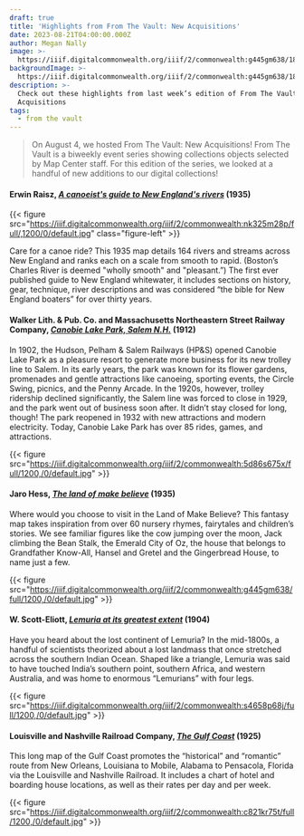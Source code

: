 ```yaml
---
draft: true
title: 'Highlights from From The Vault: New Acquisitions'
date: 2023-08-21T04:00:00.000Z
author: Megan Nally
image: >-
  https://iiif.digitalcommonwealth.org/iiif/2/commonwealth:g445gm638/182,171,9574,6014/1200,/0/default.jpg
backgroundImage: >-
  https://iiif.digitalcommonwealth.org/iiif/2/commonwealth:g445gm638/182,171,9574,6014/1200,/0/default.jpg
description: >-
  Check out these highlights from last week’s edition of From The Vault: New
  Acquisitions
tags:
  - from the vault
---
```


> On August 4, we hosted From The Vault: New Acquisitions! From The Vault is a biweekly event series showing collections objects selected by Map Center staff. For this edition of the series, we looked at a handful of new additions to our digital collections!

#### Erwin Raisz, *[A canoeist's guide to New England's rivers](https://collections.leventhalmap.org/search/commonwealth:ht250q00d)* (1935)

{{< figure src="https://iiif.digitalcommonwealth.org/iiif/2/commonwealth:nk325m28p/full/,1200/0/default.jpg" class="figure-left" >}}

Care for a canoe ride? This 1935 map details 164 rivers and streams across New England and ranks each on a scale from smooth to rapid. (Boston’s Charles River is deemed "wholly smooth" and "pleasant.”) The first ever published guide to New England whitewater, it includes sections on history, gear, technique, river descriptions and was considered “the bible for New England boaters” for over thirty years.

#### Walker Lith. & Pub. Co. and Massachusetts Northeastern Street Railway Company, *[Canobie Lake Park, Salem N.H.](https://collections.leventhalmap.org/search/commonwealth:x633j682j)* (1912)

In 1902, the Hudson, Pelham & Salem Railways (HP\&S) opened Canobie Lake Park as a pleasure resort to generate more business for its new trolley line to Salem. In its early years, the park was known for its flower gardens, promenades and gentle attractions like canoeing, sporting events, the Circle Swing, picnics, and the Penny Arcade. In the 1920s, however, trolley ridership declined significantly, the Salem line was forced to close in 1929, and the park went out of business soon after. It didn’t stay closed for long, though! The park reopened in 1932 with new attractions and modern electricity. Today, Canobie Lake Park has over 85 rides, games, and attractions.

{{< figure src="https://iiif.digitalcommonwealth.org/iiif/2/commonwealth:5d86s675x/full/1200,/0/default.jpg" >}}

#### Jaro Hess, *[The land of make believe](https://collections.leventhalmap.org/search/commonwealth:xs55qj04r)* (1935)

Where would you choose to visit in the Land of Make Believe? This fantasy map takes inspiration from over 60 nursery rhymes, fairytales and children’s stories. We see familiar figures like the cow jumping over the moon, Jack climbing the Bean Stalk, the Emerald City of Oz, the house that belongs to Grandfather Know-All, Hansel and Gretel and the Gingerbread House, to name just a few.

{{< figure src="https://iiif.digitalcommonwealth.org/iiif/2/commonwealth:g445gm638/full/1200,/0/default.jpg" >}}

#### W. Scott-Eliott, *[Lemuria at its greatest extent](https://collections.leventhalmap.org/search/commonwealth:cz30sz81k)* (1904) 

Have you heard about the lost continent of Lemuria? In the mid-1800s, a handful of scientists theorized about a lost landmass that once stretched across the southern Indian Ocean. Shaped like a triangle, Lemuria was said to have touched India’s southern point, southern Africa, and western Australia, and was home to enormous “Lemurians” with four legs.

{{< figure src="https://iiif.digitalcommonwealth.org/iiif/2/commonwealth:s4658p68j/full/1200,/0/default.jpg" >}}

#### Louisville and Nashville Railroad Company, *[The Gulf Coast](https://iiif.digitalcommonwealth.org/iiif/2/commonwealth:c821kr75t/full/1200,/0/default.jpg)* (1925)

This long map of the Gulf Coast promotes the “historical” and “romantic” route from New Orleans, Louisiana to Mobile, Alabama to Pensacola, Florida via the Louisville and Nashville Railroad. It includes a chart of hotel and boarding house locations, as well as their rates per day and per week.

{{< figure src="https://iiif.digitalcommonwealth.org/iiif/2/commonwealth:c821kr75t/full/1200,/0/default.jpg" >}}
